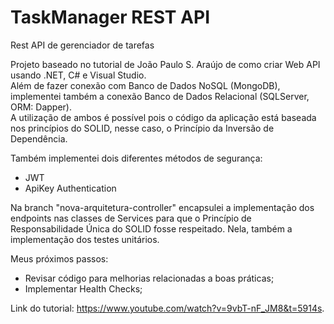 # TaskManager REST API 

Rest API de gerenciador de tarefas 

Projeto baseado no tutorial de João Paulo S. Araújo de como criar Web API usando .NET, C# e Visual Studio.      
Além de fazer conexão com Banco de Dados NoSQL (MongoDB), implementei também a conexão Banco de Dados Relacional (SQLServer, ORM: Dapper).   
A utilização de ambos é possível pois o código da aplicação está baseada nos princípios do SOLID, nesse caso, o Princípio da Inversão de Dependência.    

Também implementei dois diferentes métodos de segurança:

- JWT
- ApiKey Authentication

Na branch "nova-arquitetura-controller" encapsulei a implementação dos endpoints nas classes de Services para que o Princípio de Responsabilidade Única do SOLID fosse respeitado.
Nela, também a implementação dos testes unitários.

Meus próximos passos:
- Revisar código para melhorias relacionadas a boas práticas;
- Implementar Health Checks;

Link do tutorial: https://www.youtube.com/watch?v=9vbT-nF_JM8&t=5914s.
